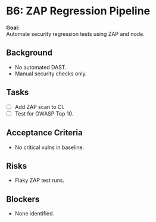 # B6: ZAP Regression Pipeline

**Goal:**  
Automate security regression tests using ZAP and node.

## Background
- No automated DAST.
- Manual security checks only.

## Tasks
- [ ] Add ZAP scan to CI.
- [ ] Test for OWASP Top 10.

## Acceptance Criteria
- No critical vulns in baseline.

## Risks
- Flaky ZAP test runs.

## Blockers
- None identified.